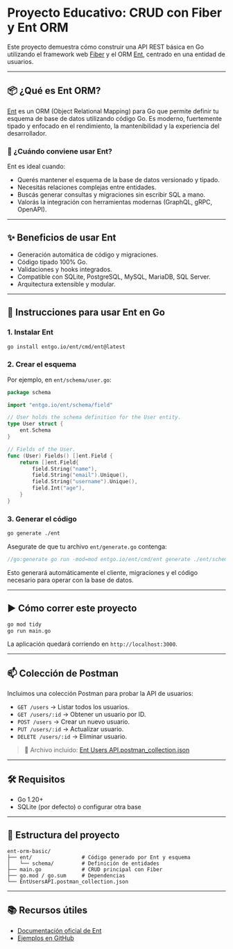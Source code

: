 # Proyecto Educativo: CRUD con Fiber y Ent ORM

Este proyecto demuestra cómo construir una API REST básica en Go utilizando el framework web [Fiber](https://gofiber.io/) y el ORM [Ent](https://entgo.io/), centrado en una entidad de usuarios.

---

## 📦 ¿Qué es Ent ORM?

[Ent](https://entgo.io/) es un ORM (Object Relational Mapping) para Go que permite definir tu esquema de base de datos utilizando código Go. Es moderno, fuertemente tipado y enfocado en el rendimiento, la mantenibilidad y la experiencia del desarrollador.

### 🧠 ¿Cuándo conviene usar Ent?

Ent es ideal cuando:
- Querés mantener el esquema de la base de datos versionado y tipado.
- Necesitás relaciones complejas entre entidades.
- Buscás generar consultas y migraciones sin escribir SQL a mano.
- Valorás la integración con herramientas modernas (GraphQL, gRPC, OpenAPI).

---

## ✨ Beneficios de usar Ent

- Generación automática de código y migraciones.
- Código tipado 100% Go.
- Validaciones y hooks integrados.
- Compatible con SQLite, PostgreSQL, MySQL, MariaDB, SQL Server.
- Arquitectura extensible y modular.

---

## 🚀 Instrucciones para usar Ent en Go

### 1. Instalar Ent

```bash
go install entgo.io/ent/cmd/ent@latest
```

### 2. Crear el esquema

Por ejemplo, en `ent/schema/user.go`:

```go
package schema

import "entgo.io/ent/schema/field"

// User holds the schema definition for the User entity.
type User struct {
    ent.Schema
}

// Fields of the User.
func (User) Fields() []ent.Field {
    return []ent.Field{
        field.String("name"),
        field.String("email").Unique(),
        field.String("username").Unique(),
        field.Int("age"),
    }
}
```

### 3. Generar el código

```bash
go generate ./ent
```

Asegurate de que tu archivo `ent/generate.go` contenga:

```go
//go:generate go run -mod=mod entgo.io/ent/cmd/ent generate ./ent/schema
```

Esto generará automáticamente el cliente, migraciones y el código necesario para operar con la base de datos.

---

## ▶️ Cómo correr este proyecto

```bash
go mod tidy
go run main.go
```

La aplicación quedará corriendo en `http://localhost:3000`.

---

## 📫 Colección de Postman

Incluimos una colección Postman para probar la API de usuarios:

- `GET /users` → Listar todos los usuarios.
- `GET /users/:id` → Obtener un usuario por ID.
- `POST /users` → Crear un nuevo usuario.
- `PUT /users/:id` → Actualizar usuario.
- `DELETE /users/:id` → Eliminar usuario.

> 📎 Archivo incluido: [Ent Users API.postman_collection.json](EntUsersAPI.postman_collection.json)

---

## 🛠️ Requisitos

- Go 1.20+
- SQLite (por defecto) o configurar otra base

---

## 📁 Estructura del proyecto

```
ent-orm-basic/
├── ent/                # Código generado por Ent y esquema
│   └── schema/         # Definición de entidades
├── main.go             # CRUD principal con Fiber
├── go.mod / go.sum     # Dependencias
└── EntUsersAPI.postman_collection.json
```

---

## 📚 Recursos útiles

- [Documentación oficial de Ent](https://entgo.io/docs/)
- [Ejemplos en GitHub](https://github.com/ent/ent)

